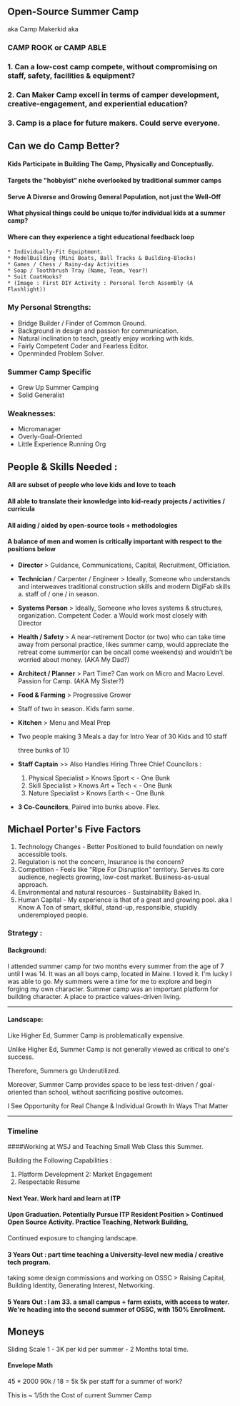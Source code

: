 ## Open-Source Summer Camp
aka Camp Makerkid aka
### CAMP ROOK or CAMP ABLE

### 1. Can a low-cost camp compete, without compromising on staff, safety, facilities & equipment?
### 2. Can Maker Camp excell in terms of camper development, creative-engagement, and experiential education?
### 3. Camp is a place for future makers. Could serve everyone.

## Can we do Camp Better?

#### Kids Participate in Building The Camp, Physically and Conceptually.
#### Targets the "hobbyist" niche overlooked by traditional summer camps
#### Serve A Diverse and Growing General Population, not just the Well-Off

#### What physical things could be unique to/for individual kids at a summer camp?
#### Where can they experience a tight educational feedback loop
	* Individually-Fit Equiptment. 
	* ModelBuilding (Mini Boats, Ball Tracks & Building-Blocks)
	* Games / Chess / Rainy-day Activities
	* Soap / Toothbrush Tray (Name, Team, Year?)
	* Suit CoatHooks?
	* (Image : First DIY Activity : Personal Torch Assembly (A Flashlight))

### My Personal Strengths:

* Bridge Builder / Finder of Common Ground.
* Background in design and passion for communication.
* Natural inclination to teach, greatly enjoy working with kids.
* Fairly Competent Coder and Fearless Editor. 
* Openminded Problem Solver.

### Summer Camp Specific
* Grew Up Summer Camping
* Solid Generalist

### Weaknesses:
* Micromanager
* Overly-Goal-Oriented
* Little Experience Running Org

## People & Skills Needed :
#### All are subset of people who love kids and love to teach
#### All able to translate their knowledge into kid-ready projects / activities / curricula
#### All aiding / aided by open-source tools + methodologies
#### A balance of men and women is critically important with respect to the positions below

* **Director** > Guidance, Communications, Capital, Recruitment, Officiation. 

* **Technician** / Carpenter / Engineer > Ideally, Someone who understands and interweaves traditional construction skills and modern DigiFab skills
	a. staff of / one / in season.
	
* **Systems Person** > Ideally, Someone who loves systems & structures, organization. Competent Coder.
	a Would work most closely with Director
	
* **Health / Safety** > A near-retirement Doctor (or two) who can take time away from personal practice,
likes summer camp, would appreciate the retreat come summer(or can be oncall come weekends) and wouldn't be worried about money.
(AKA My Dad?)

* **Architect / Planner** > Part Time? Can work on Micro and Macro Level. Passion for Camp.
(AKA My Sister?)

* **Food & Farming** >  Progressive Grower 
*  Staff of two in season. Kids farm some.

* **Kitchen** > Menu and Meal Prep
* Two people making 3 Meals a day for Intro Year of 
  30 Kids and 10 staff
  
  three bunks of 10 

* **Staff Captain** >> Also Handles Hiring
	Three Chief Councilors : 
	1. Physical Specialist > Knows Sport < - One Bunk
	2. Skill Specialist > Knows Art + Tech  < - One Bunk
	3. Nature Specialist > Knows Earth  < - One Bunk

*  **3 Co-Councilors**, Paired into bunks above. Flex.

## Michael Porter's Five Factors 
1. Technology Changes - Better Positioned to build foundation on newly accessible tools.
2. Regulation is not the concern, Insurance is the concern?
3. Competition - Feels like "Ripe For Disruption" territory. Serves its core audience, neglects growing, low-cost market. Business-as-usual approach.
4. Environmental and natural resources - Sustainability Baked In.
5. Human Capital - My experience is that of a great and growing pool.
aka I Know A Ton of smart, skillful, stand-up, responsible, stupidly underemployed people.


### Strategy :

#### Background:
	
I attended summer camp for two months every summer from the age of 7 until I was 14. It was an all boys camp, located in Maine. I loved it. I'm lucky I was able to go. 
My summers were a time for me to explore and begin forging my own character. Summer camp was an important platform for building character. A place to practice values-driven living. 

------------------------------------------			
		
#### Landscape: 

Like Higher Ed, Summer Camp is problematically expensive.
			
Unlike Higher Ed, Summer Camp is not generally viewed as critical to one's success.
			
Therefore, Summers go Underutilized. 
			
Moreover, Summer Camp provides space to be less test-driven / goal-oriented than school, without sacrificing positive outcomes. 
			
I See Opportunity for Real Change & Individual Growth In Ways That Matter

---------------------------------------------

### Timeline

####Working at WSJ and Teaching Small Web Class this Summer.
	
Building the Following Capabilities :
1. Platform Development
2: Market Engagement
3. Respectable Resume

#### Next Year. Work hard and learn at ITP

#### Upon Graduation. Potentially Pursue ITP Resident Position > Continued Open Source Activity. Practice Teaching, Network Building, 
Continued exposure to changing landscape.

#### 3 Years Out : part time teaching a University-level new media / creative tech program. 
taking some design commissions and working on OSSC > Raising Capital, Building Identity, Generating Interest, Networking.

#### 5 Years Out : I am 33. a small campus + farm exists, with access to water. We're heading into the second summer of OSSC, with 150% Enrollment. 

## Moneys

Sliding Scale 1 - 3K per kid per summer - 2 Months total time. 

#### Envelope Math
45 * 2000 90k / 18 = 5k 
5k per staff for a summer of work?

This is ~ 1/5th the Cost of current Summer Camp 












	